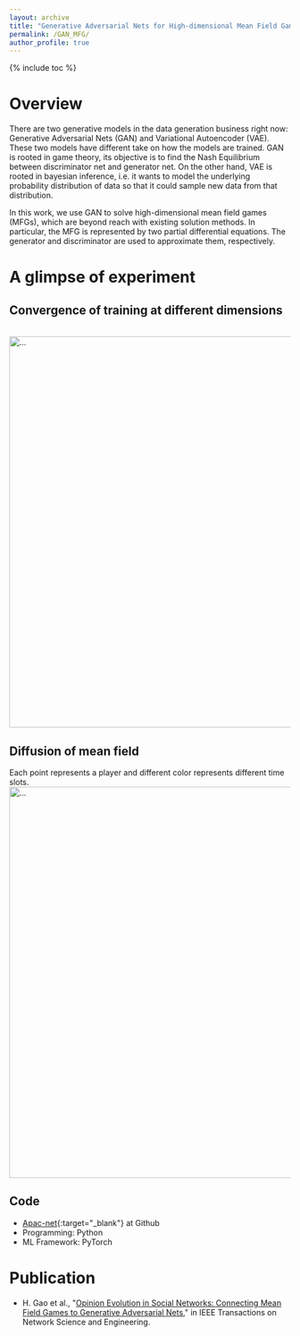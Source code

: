 ```yaml
---
layout: archive
title: "Generative Adversarial Nets for High-dimensional Mean Field Games"
permalink: /GAN_MFG/
author_profile: true
---
```



{% include toc %}

# Overview
There are two generative models in the data generation business right now: Generative Adversarial Nets (GAN) and Variational Autoencoder (VAE). These two models have different take on how the models are trained. GAN is rooted in game theory, its objective is to find the Nash Equilibrium between discriminator net and generator net. On the other hand, VAE is rooted in bayesian inference, i.e. it wants to model the underlying probability distribution of data so that it could sample new data from that distribution. 

In this work, we use GAN to solve high-dimensional mean field games (MFGs), which are beyond reach with existing solution methods. In particular, the MFG is represented by two partial differential equations. The generator and discriminator are used to approximate them, respectively. 

# A glimpse of experiment
## Convergence of training at different dimensions
<br />
<img align="center" width="700" src="{{ site.url }}/images/myimage/GAN_MFG_Convergence.png" alt="...">
<br />

## Diffusion of mean field
Each point represents a player and different color represents different time slots.
<br />
<img align="center" width="700" src="{{ site.url }}/images/myimage/GAN_MFG simulation.png" alt="...">
<br />
 
## Code
* [Apac-net](https://github.com/Asrua/apac-net){:target="_blank"} at Github
* Programming: Python
* ML Framework: PyTorch

# Publication
* H. Gao et al., "[Opinion Evolution in Social Networks: Connecting Mean Field Games to Generative Adversarial Nets](https://ieeexplore-ieee-org.ezproxy.lib.uh.edu/document/9762023)," in IEEE Transactions on Network Science and Engineering.
